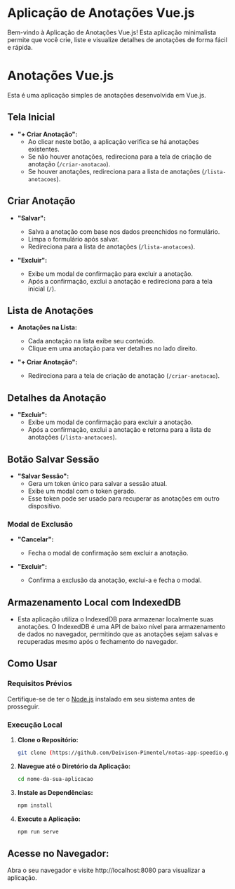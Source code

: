 # Aplicação de Anotações Vue.js

Bem-vindo à Aplicação de Anotações Vue.js! Esta aplicação minimalista permite que você crie, liste e visualize detalhes de anotações de forma fácil e rápida.

# Anotações Vue.js

Esta é uma aplicação simples de anotações desenvolvida em Vue.js.

## Tela Inicial

- **"+ Criar Anotação":**
  - Ao clicar neste botão, a aplicação verifica se há anotações existentes.
  - Se não houver anotações, redireciona para a tela de criação de anotação (`/criar-anotacao`).
  - Se houver anotações, redireciona para a lista de anotações (`/lista-anotacoes`).

## Criar Anotação

- **"Salvar":**
  - Salva a anotação com base nos dados preenchidos no formulário.
  - Limpa o formulário após salvar.
  - Redireciona para a lista de anotações (`/lista-anotacoes`).

- **"Excluir":**
  - Exibe um modal de confirmação para excluir a anotação.
  - Após a confirmação, exclui a anotação e redireciona para a tela inicial (`/`).

## Lista de Anotações

- **Anotações na Lista:**
  - Cada anotação na lista exibe seu conteúdo.
  - Clique em uma anotação para ver detalhes no lado direito.

- **"+ Criar Anotação":**
  - Redireciona para a tela de criação de anotação (`/criar-anotacao`).

## Detalhes da Anotação

- **"Excluir":**
  - Exibe um modal de confirmação para excluir a anotação.
  - Após a confirmação, exclui a anotação e retorna para a lista de anotações (`/lista-anotacoes`).

## Botão Salvar Sessão

- **"Salvar Sessão":**
  - Gera um token único para salvar a sessão atual.
  - Exibe um modal com o token gerado.
  - Esse token pode ser usado para recuperar as anotações em outro dispositivo.

### Modal de Exclusão

- **"Cancelar":**
  - Fecha o modal de confirmação sem excluir a anotação.

- **"Excluir":**
  - Confirma a exclusão da anotação, exclui-a e fecha o modal.

## Armazenamento Local com IndexedDB

  - Esta aplicação utiliza o IndexedDB para armazenar localmente suas anotações. O IndexedDB é uma API de baixo nível para armazenamento de dados no navegador, permitindo que as anotações sejam salvas e recuperadas mesmo após o fechamento do navegador.

## Como Usar

### Requisitos Prévios
Certifique-se de ter o [Node.js](https://nodejs.org/) instalado em seu sistema antes de prosseguir.

### Execução Local

1. **Clone o Repositório:**
   ```bash
   git clone (https://github.com/Deivison-Pimentel/notas-app-speedio.git)
   
2. **Navegue até o Diretório da Aplicação:**
   ```bash
   cd nome-da-sua-aplicacao

3. **Instale as Dependências:**
   ```bash
   npm install

4. **Execute a Aplicação:**
   ```bash
   npm run serve

## Acesse no Navegador:

Abra o seu navegador e visite http://localhost:8080 para visualizar a aplicação.
   
